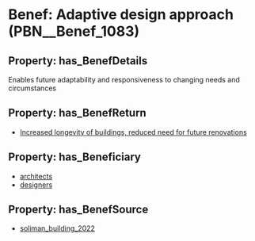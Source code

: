 # Benef: __Adaptive design approach__ (PBN__Benef_1083)

## Property: has_BenefDetails

Enables future adaptability and responsiveness to changing needs and circumstances

## Property: has_BenefReturn

* [Increased longevity of buildings, reduced need for future renovations](../BenefReturn/PBN__BenefReturn_1210)

## Property: has_Beneficiary

* [architects](../Stakeholder/PBN__Stakeholder_431)
* [designers](../Stakeholder/PBN__Stakeholder_74)

## Property: has_BenefSource

* [soliman_building_2022](../Article/PBN__Article_224)

